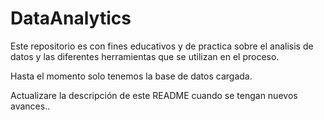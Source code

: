 # DataAnalytics
Este repositorio es con fines educativos y de practica sobre el analisis de datos y las diferentes herramientas que se utilizan en el proceso.

Hasta el momento solo tenemos la base de datos cargada.

Actualizare la descripción de este README cuando se tengan nuevos avances..
